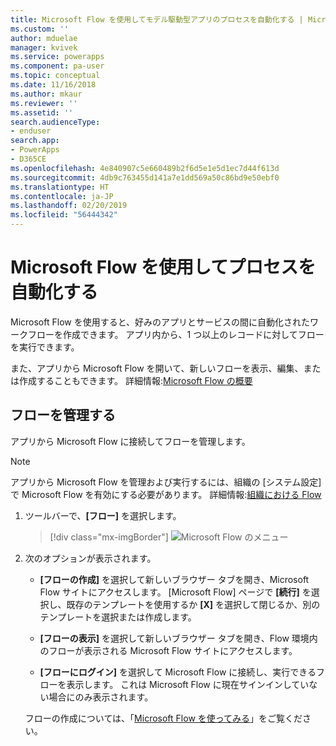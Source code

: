```yaml
---
title: Microsoft Flow を使用してモデル駆動型アプリのプロセスを自動化する | Microsoft Docs
ms.custom: ''
author: mduelae
manager: kvivek
ms.service: powerapps
ms.component: pa-user
ms.topic: conceptual
ms.date: 11/16/2018
ms.author: mkaur
ms.reviewer: ''
ms.assetid: ''
search.audienceType:
- enduser
search.app:
- PowerApps
- D365CE
ms.openlocfilehash: 4e840907c5e660489b2f6d5e1e5d1ec7d44f613d
ms.sourcegitcommit: 4db9c763455d141a7e1dd569a50c86bd9e50ebf0
ms.translationtype: HT
ms.contentlocale: ja-JP
ms.lasthandoff: 02/20/2019
ms.locfileid: "56444342"
---
```

# <a name="use-microsoft-flow-to-automate-processes"></a>Microsoft Flow を使用してプロセスを自動化する

Microsoft Flow を使用すると、好みのアプリとサービスの間に自動化されたワークフローを作成できます。 アプリ内から、1 つ以上のレコードに対してフローを実行できます。 

また、アプリから Microsoft Flow を開いて、新しいフローを表示、編集、または作成することもできます。  詳細情報:[Microsoft Flow の概要](https://docs.microsoft.com/flow/getting-started)

## <a name="manage-your-flows"></a>フローを管理する 
アプリから Microsoft Flow に接続してフローを管理します。
  
> [!NOTE]
> アプリから Microsoft Flow を管理および実行するには、組織の [システム設定] で Microsoft Flow を有効にする必要があります。 詳細情報:[組織における Flow](https://docs.microsoft.com/flow/organization-q-and-a) 
  
1. ツールバーで、**[フロー]** を選択します。  
  
   > [!div class="mx-imgBorder"]
   > ![Microsoft Flow のメニュー](media/flow.png "Microsoft Flow のメニュー") 
  
2. 次のオプションが表示されます。  
  
   -   **[フローの作成]** を選択して新しいブラウザー タブを開き、Microsoft Flow サイトにアクセスします。 [Microsoft Flow] ページで **[続行]** を選択し、既存のテンプレートを使用するか **[X]** を選択して閉じるか、別のテンプレートを選択または作成します。  
  
   -   **[フローの表示]** を選択して新しいブラウザー タブを開き、Flow 環境内のフローが表示される Microsoft Flow サイトにアクセスします。  
  
   -   **[フローにログイン]** を選択して Microsoft Flow に接続し、実行できるフローを表示します。 これは Microsoft Flow に現在サインインしていない場合にのみ表示されます。  
   
    フローの作成については、「[Microsoft Flow を使ってみる](/flow/getting-started)」をご覧ください。  
  
